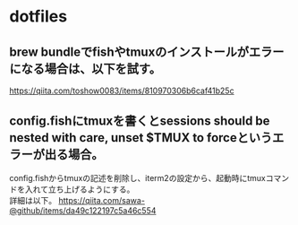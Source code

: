 # dotfiles
  
## brew bundleでfishやtmuxのインストールがエラーになる場合は、以下を試す。
https://qiita.com/toshow0083/items/810970306b6caf41b25c

## config.fishにtmuxを書くとsessions should be nested with care, unset $TMUX to forceというエラーが出る場合。
config.fishからtmuxの記述を削除し、iterm2の設定から、起動時にtmuxコマンドを入れて立ち上げるようにする。  
詳細は以下。
https://qiita.com/sawa-@github/items/da49c122197c5a46c554
